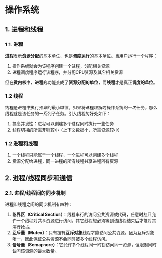 # 操作系统

## 1. 进程和线程
### 1.1. 进程
**进程**表示**资源分配**的基本单位，也是**调度运行**的基本单位。当用户运行一个程序：
1. 操作系统就会为该程序创建一个进程，分配相关资源
2. 进程调度程序运行该程序，并分配CPU资源及其它相关资源

但在**微内核**中，**进程**的功能变成了**资源分配的单位**，而**线程**才是真正**调度的单位**。

### 1.2 线程
线程是进程中执行预算的最小单位。如果将进程理解为操作系统的一次任务，那么线程就是该任务的一系列子任务。引入线程的好处如下：
1. 提高并发性：进程可以创建多个进程同时执行一些任务
2. 线程切换的所需开销较小（上下文数据小，所需资源较小）

### 1.2 进程和线程
1. 一个线程只能属于一个线程，一个进程可以创建多个线程
2. 资源分配给进程，同一进程的所有线程共享进程所有资源

## 2. 进程/线程同步和通信
### 2.1. 进程/线程间的同步机制
进程和线程之间的同步机制有四种：
1. **临界区（Critical Section）**：线程串行的访问公共资源或代码，任意时刻只允许一个线程对共享资源进行访问，其它线程想必须等到该线程结束后才能对其进行抢占。
2. **互斥量（Mutex）**：只有拥有**互斥对象**线程才能访问公共资源。因为互斥对象唯一，因此保证公共资源不会同时被多个线程访问。
3. **信号量（Semaphore）**：它允许多个线程同一时刻访问同一资源，但限制同时访问该资源的最大数量。
